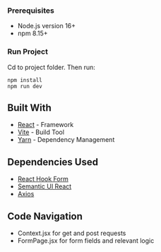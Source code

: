 ### Prerequisites

- Node.js version 16+
- npm 8.15+

### Run Project

Cd to project folder. Then run:

```
npm install
npm run dev
```

## Built With

- [React](https://reactjs.org/) - Framework
- [Vite](https://rometools.github.io/rome/) - Build Tool
- [Yarn](https://maven.apache.org/) - Dependency Management

## Dependencies Used

- [React Hook Form](https://react-hook-form.com/)
- [Semantic UI React](https://react.semantic-ui.com/)
- [Axios](https://axios-http.com/)

## Code Navigation

- Context.jsx for get and post requests
- FormPage.jsx for form fields and relevant logic

